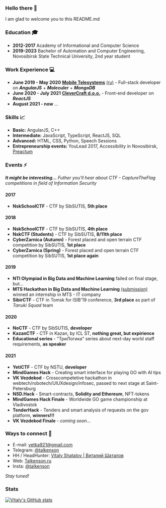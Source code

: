 ### Hello there 👋
I am glad to welcome you to this README.md
### Education 🎓
- **2012-2017** Academy of Informational and Computer Science
- **2019-2023** Bachelor of Automation and Computer Engineering, Novosibirsk State Technical University, 2nd year student
### Work Experience 💻
- **June 2019 - May 2020** **[Mobile Telesystems](http://ir.mts.ru/home/default.aspx)** [(ru)](https://mts.ru/) - Full-stack developer on ***AngularJS*** + ***Moleculer*** + ***MongoDB***
- **June 2020 - July 2021** **[CleverCraft d.o.o.](https://www.clevercraft.net/)** - Front-end developer on ***ReactJS***
- **August 2021 - now** ...
### Skills 📈
- **Basic:** AngularJS, C++
- **Intermediate:** JavaScript, TypeScript, ReactJS, SQL
- **Advanced:** HTML, CSS, Python, Speech Sessions 
- **Entrepreneurship events:** YouLead 2017, Accessibility in Novosibirsk, [Preactum](https://preactum.ru/)
### Events ⚡
***It might be interesting...** Futher you'll hear about CTF - CaptureTheFlag competitions in field of Information Security*

#### **2017**
- **NskSchoolCTF** - CTF by SibSUTIS, **5th place**
#### **2018**
- **NskSchoolCTF** - CTF by SibSUTIS, **4th place**
- **NskCTF (Students)** - CTF by SibSUTIS, **8/11th place**
- **CyberZarnica (Autumn)** - Forest placed and open terrain CTF competition by SibSUTIS, **1st place**
- **CyberZarnica (Spring)** - Forest placed and open terrain CTF competition by SibSUTIS, **1st place again**
#### **2019**
- **NTI Olympiad in Big Data and Machine Learning** failed on final stage, but...
- **MTS Hackathon in Big Data and Machine Learning** [(submission)](https://github.com/talkenson/lunar-lander-solve) winned an internship in MTS - IT company
- **SibirCTF** - CTF in Tomsk for ISIB'19 conference, **3rd place** as part of *Tanuki Squad* team
#### **2020**
- **NoCTF** - CTF by SibSUTIS, **developer**
- **KazanCTF** - CTF in Kazan, by ICL ST, **nothing great, but expirience**
- **Educational series** - "ТриЛогика" series about next-day world staff requirements, **as speaker**
#### **2021** 
- **YetiCTF** - CTF by NSTU, **developer**
- **MindGames Hack** - Creating smart interface for playing GO with AI tips
- **VK Vezdekod** - Crosscompetetive hackathon in webtech/robotech/UIUXdesign/infosec, passed to next stage at Saint-Petersburg
- **NSD.Hack** - Smart-contracts, **Solidity and Ethereum**, NFT-tokens
- **MindGames Hack Finale** - Worldwide GO game championship at Vladivostok
- **TenderHack** - Tenders and smart analysis of requests on the gov platform, **winners!!!**
- **VK Vezdekod Finale** - *coming soon...*
### Ways to connect 🤙
- E-mail: vetka921@gmail.com
- Telegram: [@talkenson](http://t.me/talkenson)
- HH / HeadHunter: [Vitaly Shatalov | Виталий Шаталов](https://novosibirsk.hh.ru/resume/f53819f5ff03be32dc0039ed1f484779614e70)
- Web: [Talkenson.ru](https://talkenson.ru)
- Insta: [@talkenson](https://instagram.com/talkenson)

*Stay tuned!*

### Stats
[![Vitaly's GitHub stats](https://github-readme-stats.vercel.app/api?username=talkenson&count_private=true&show_icons=true&theme=tokyonight&hide_border=true&include_all_commits=true&custom_title=Public+Contributions)](https://github.com/anuraghazra/github-readme-stats)


